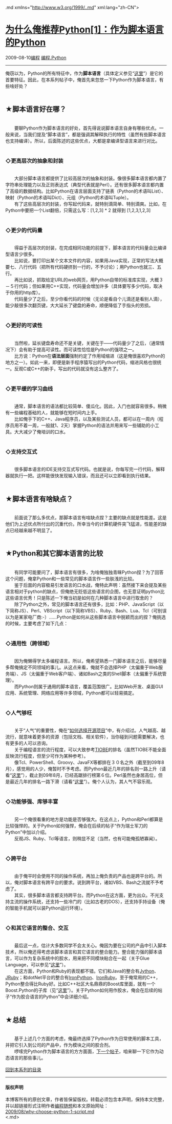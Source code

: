 <!DOCTYPE.md>
.md xmlns="http://www.w3.org/1999/..md" xml:lang="zh-CN">
<head>
<meta http-equiv="Content-Type" content="text.md; charset=utf-8" />
<meta name="generator" content="Python script by program.think@gmail.com" />
<meta name="provider" content="program-think.blogspot.com" />
<link type="text/css" rel="stylesheet" href="../../css/program-think.css" />
<title>为什么俺推荐Python[1]：作为脚本语言的Python - 编程随想的博客</title>
</head>
<body>
<div id="main" style="width:100%;">
<h1><a href="../../index.md" title="回到首页">为什么俺推荐Python[1]：作为脚本语言的Python</a></h1>
<div class="post-info"><span class="date-header">2009-08-10</span><a href="../../tags/E7BC96E7A88B.md" class="tag">编程</a> <a href="../../tags/E7BC96E7A88B.Python.md" class="tag">编程.Python</a> </div>
<hr>
<div class="post">
俺窃以为，Python的所有特征中，作为<b>脚本语言</b>（具体定义参见“<a href="http://en.wikipedia.org/wiki/Scripting_language" target="_blank" rel="nofollow">这里</a>”）是它的首要特征。因此，在本系列帖子中，俺首先来忽悠一下Python作为脚本语言，有些啥好处？<!--program-think--><br /><br /><h2>★脚本语言好在哪？</h2><br />　　要聊Python作为脚本语言的好处，首先得说说脚本语言自身有哪些优点。一般来说，当我们提及“脚本语言”，都是强调其解释执行的特性（虽然有些脚本语言也支持编译）。所以，后面陈述的这些优点，大都是拿编译型语言来进行对比。<br /><br /><h3>◇更高层次的抽象和封装</h3><br />　　大部分脚本语言都提供了比较高层次的抽象和封装。像很多脚本语言都内置了字符串处理能力以及正则表达式（典型代表就是Perl）。还有很多脚本语言都内置了高级的数据结构。比如Python在语言层面支持了链表（Python的术语叫List）、映射（Python的术语叫Dict）、元组（Python的术语叫Tuple）。<br />　　有了这些高层次的封装，你写起代码来，就特别滴简单、特别滴爽。比如，在Python中要把一个List翻倍，只需这么写：[1,2,3] * 2 就得到 [1,2,3,1,2,3]<br /><br /><h3>◇更少的代码量</h3><br />　　得益于高层次的封装，在完成相同功能的前提下，脚本语言的代码量会比编译型语言少很多。<br />　　比如说，要打印出某个文本文件的内容，如果用Java实现，正常的写法大概要七、八行代码（把所有代码硬挤到一行的，不予讨论）；用Python也就三、五行。<br />　　再比如说，抓取给定URL的web网页，用Python自带的标准库实现，大概３－５行代码；但如果用C++实现，代码量会增加许多（具体要写多少代码，取决于你用的http库）。<br />　　代码量少了之后，至少你看代码的时候（无论是看自个儿滴还是看别人滴），能少敲很多次翻页键，大大延长了键盘的寿命，顺便降低了手指头的劳损。<br /><br /><h3>◇更好的可读性</h3><br />　　当然啦，延长键盘寿命还不是关键，关键在于——代码量少了之后，（通常情况下）会有助于提高可读性。而可读性恰恰是Python的强项之一。<br />　　比方说：Python在<b>语法层面</b>强制约定了作用域缩进（这是俺很喜欢Python的地方之一）。如此一来，即便是新手程序猿写出的Python代码，缩进风格也很统一。反观C或C++的新手，写出的代码就没有这么整齐了。<br /><br /><h3>◇更平缓的学习曲线</h3><br />　　通常，脚本语言的语法都比较简单、傻瓜化。因此，入门也就容易很多。稍微有一些编程基础的人，就能够在短时间内上手。<br />　　比如俺手下的C++、Java程序员，以及某些测试人员，都可以在一周内（程序员用不着一周，一般就1、2天）掌握Python的语法并用来写一些辅助的小工具。大大减少了俺培训的口水。<br /><br /><h3>◇支持交互式</h3><br />　　很多脚本语言的IDE支持交互式写代码。也就是说，你每写完一行代码，解释器就执行一把。这样能很快发现输入错误，而且还可以立即看到执行结果。<br /><br /><h2>★脚本语言有啥缺点？</h2><br />　　前面说了那么多优点，那脚本语言有啥缺点捏？主要的缺点就是性能差。这是他们为上述优点所付出的沉重代价。所幸当今的计算机硬件突飞猛进，性能差的缺点已经越来越不明显了。<br /><br /><h2>★Python和其它脚本语言的比较</h2><br />　　有同学可能要问了，脚本语言有很多，为啥俺独独青睐Python捏？为了回答这个问题，俺拿Python和一些常见的脚本语言作一些肤浅的比较。<br />　　鉴于后面的内容极易引发语言的口水战，俺特此声明：虽然接下来会提及某些语言相对于python的缺点，但俺绝无贬低这些语言的企图，也无意证明python比这些语言优秀！只是陈述一下俺当初是如何在几种脚本语言中进行取舍的？<br />　　除了Python之外，常见的脚本语言还有很多，比如：PHP、JavaScript（以下简称JS）、Perl、VBScript（以下简称VBS）、Ruby、Bash、Lua、Tcl（可别误以为是某家电厂商:-）......Python是如何从这些脚本语言中脱颖而出的捏？俺挑选的时候，主要考虑了如下几点：<br /><br /><h3>◇通用性（跨领域）</h3><br />　　因为俺懒得学太多编程语言。所以，俺希望熟悉一门脚本语言之后，能够尽量多帮俺搞定不同领域的事儿。从这点来看，俺就不会选择PHP（太偏重于Web服务端）、JS（太偏重于Web客户端）、诸如Bash之类的Shell脚本（太偏重于系统管理）。<br />　　而Python则属于通用的脚本语言，覆盖范围很广。比如Web开发、桌面GUI应用、系统管理、网络应用等许多领域，Python都可以轻易搞定。<br /><br /><h3>◇人气够旺</h3><br />　　关于“人气”的重要性，俺在“<a href="../../2009/02/how-to-choose-opensource-project.md" target="_blank">如何选择开源项目</a>”中，有介绍过。人气越高、越流行，就意味着更多的资源（包括文档、相关软件），当你碰到问题需要解决，也有更多的人可以咨询。<br />　　关于编程语言的流行程度，可以大致参考<a href="http://www.tiobe.com/content/paperinfo/tpci/" target="_blank" rel="nofollow">TIOBE</a>的排名（虽然TIOBE不能全面反映流行程度，但至少可作为某种参考）。<br />　　像Tcl、PowerShell、Groovy、JavaFX等都排在３０名之外（截至到09年8月），感觉用的人少，俺暂时不予考虑。而Python最近几年的排名则一路上升（请看“<a href="http://www.tiobe.com/content/paperinfo/tpci/Python..md" target="_blank" rel="nofollow">这里</a>”），截止到09年8月，已经高踞排行榜第６位。Perl虽然也身居高位，但是最近几年的排名一路下滑（请看“<a href="http://www.tiobe.com/content/paperinfo/tpci/Perl..md" target="_blank" rel="nofollow">这里</a>”）。俺个人认为，其人气不容乐观。<br /><br /><h3>◇功能够强、库够丰富</h3><br />　　另一个俺很看重的地方是功能是否够强大。在这点上，Python和Perl都算是比较强悍的。关于Python如何强悍，俺会在后续的帖子“作为瑞士军刀的Python”中加以介绍。<br />　　反观JS、Ruby、Tcl等语言，则稍显不足（当然，也有可能俺孤陋寡闻）。<br /><br /><h3>◇跨平台</h3><br />　　由于俺平时会使用不同的操作系统，再加上俺负责的产品也是跨平台的。所以，俺对脚本语言有跨平台的要求。说到跨平台，诸如VBS、Bash之流就不予考虑了。<br />　　其实，很多脚本语言都支持跨平台。而Python在这方面，更为出众。不光支持主流的操作系统，还支持一些冷门的（比如古老的DOS），还支持手持设备（俺的智能手机就可以装Python运行环境）。<br /><br /><h3>◇和其它语言的整合、交互</h3><br />　　最后这一点，估计大多数同学不会太关心。俺因为要在公司的产品中引入脚本技术，所以俺还得考虑该脚本语言和其它语言的整合能力。整合能力强的脚本语言，可以作为复杂系统中的胶水，用来把不同模块粘合在一起（关于Glue Language，可以参见“<a href="http://en.wikipedia.org/wiki/Glue_language" target="_blank" rel="nofollow">这里</a>”）。<br />　　在这方面，Python和Ruby的表现都不错。它们和Java的整合有<a href="http://en.wikipedia.org/wiki/Jython" target="_blank" rel="nofollow">Jython</a>、<a href="http://en.wikipedia.org/wiki/JRuby" target="_blank" rel="nofollow">JRuby</a>；和dotNet平台的整合有<a href="http://en.wikipedia.org/wiki/IronPython" target="_blank" rel="nofollow">IronPython</a>、<a href="http://en.wikipedia.org/wiki/IronRuby" target="_blank" rel="nofollow">IronRuby</a>。至于俺常用的C++，Python整合得比Ruby好。比如C++社区大名鼎鼎的Boost库里面，就有一个Boost.Python的子库（见“<a href="http://www.boost.org/doc/libs/release/libs/python/doc" target="_blank" rel="nofollow">这里</a>”）。关于Python如何用作胶水，俺会在后续的帖子“作为胶合语言的Python”中会详细介绍。<br /><br /><h2>★总结</h2><br />　　基于上述几个方面的考虑，俺最终选择了Python作为日常使用的脚本工具，并把它引入到公司的产品中，作为模块之间的胶合剂。<br />　　啰嗦完Python作为脚本语言的方方面面，<a href="../../2009/08/why-choose-python-2-dynamic.md">下一个帖子</a>，咱来聊一下它作为动态语言的那些事儿。<br /><br /><a href="../../2009/08/why-choose-python-0-overview.md#index">回到本系列的目录</a><div class="blogger-post-footer">
</div>
<hr>
<div class="copyright">
<h4>版权声明</h4>
本博客所有的原创文章，作者皆保留版权。转载必须包含本声明，保持本文完整，并以超链接形式注明作者<a href="mailto:program.think@gmail.com">编程随想</a>和本文原始网址：<br>
<a href="2009/08/why-choose-python-1-script.md">2009/08/why-choose-python-1-script.md</a>
</div>
</div>
</body>
<.md>
